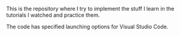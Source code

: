 This is the repository where I try to implement the stuff I learn in the tutorials I watched and practice them.

The code has specified launching options for Visual Studio Code.
